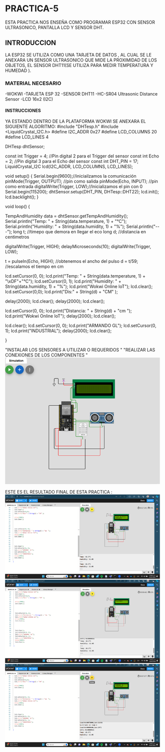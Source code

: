 # PRACTICA-5
ESTA PRACTICA NOS ENSEÑA COMO PROGRAMAR ESP32 CON SENSOR ULTRASONICO, PANTALLA LCD Y SENSOR DHT.

## INTRODUCCION 
LA ESP32 SE UTILIZA COMO UNA TARJETA DE DATOS , AL CUAL SE LE ANEXARA UN SENSOR ULTRASONICO QUE MIDE LA PROXIMIDAD DE LOS OBJETOS, EL SENSOR DHT11(SE UTILIZA PARA MEDIR TEMPERATURA Y HUMEDAD ).
### MATERIAL NECESARIO 

-WOKWI
-TARJETA ESP 32
-SENSOR DHT11
-HC-SR04 Ultrasonic Distance Sensor
-LCD 16x2 (I2C)

#### INSTRUCCIONES
YA ESTANDO DENTRO DE LA PLATAFORMA WOKWI SE ANEXARA EL SIGUIENTE ALGORITMO:
#include "DHTesp.h"
#include <LiquidCrystal_I2C.h>
#define I2C_ADDR    0x27
#define LCD_COLUMNS 20
#define LCD_LINES   4

DHTesp dhtSensor;

const int Trigger = 4;   //Pin digital 2 para el Trigger del sensor
const int Echo = 2;   //Pin digital 3 para el Echo del sensor
const int DHT_PIN = 17;
LiquidCrystal_I2C lcd(I2C_ADDR, LCD_COLUMNS, LCD_LINES);

void setup() {
  Serial.begin(9600);//iniciailzamos la comunicación
  pinMode(Trigger, OUTPUT); //pin como salida
  pinMode(Echo, INPUT);  //pin como entrada
  digitalWrite(Trigger, LOW);//Inicializamos el pin con 0
   Serial.begin(115200);
  dhtSensor.setup(DHT_PIN, DHTesp::DHT22);
  lcd.init();
  lcd.backlight();
}

void loop()
{

  TempAndHumidity  data = dhtSensor.getTempAndHumidity();
  Serial.println("Temp: " + String(data.temperature, 1) + "°C");
  Serial.println("Humidity: " + String(data.humidity, 1) + "%");
  Serial.println("---"); 
  long t; //timepo que demora en llegar el eco
  long d; //distancia en centimetros
 
  digitalWrite(Trigger, HIGH);
  delayMicroseconds(10);
  digitalWrite(Trigger, LOW);

  t = pulseIn(Echo, HIGH); //obtenemos el ancho del pulso
  d = t/59;             //escalamos el tiempo en cm

  lcd.setCursor(0, 0);
  lcd.print("Temp: " + String(data.temperature, 1) + "\xDF"+"°C");
  lcd.setCursor(0, 1);
  lcd.print("Humidity: " + String(data.humidity, 1) + "%");
  lcd.print("Wokwi Online IoT");
  lcd.clear();
  lcd.setCursor(0,0);
  lcd.print("Dis:" + String(d) + "CM" );

  delay(2000);
  lcd.clear();
  delay(2000);
  lcd.clear();


 

  lcd.setCursor(0, 0);
  lcd.print("Distancia: " + String(d) + "cm  ");
  lcd.print("Wokwi Online IoT");
  delay(2000);
  lcd.clear();

  
  

  lcd.clear();
  lcd.setCursor(0, 0);
  lcd.print("ARMANDO  GL");
  lcd.setCursor(0, 1);
  lcd.print("INDUSTRIAL");
  delay(2000);
  lcd.clear();

}

"INSTALAR LOS SENSORES A UTILIZAR O REQUERIDOS "
"REALIZAR LAS CONEXIONES DE LOS COMPONENTES "
![](https://github.com/ArmandoGl98/PRACTICA-5/blob/main/Captura%20de%20pantalla%202024-01-22%20201215.png)

ESTE ES EL RESULTADO FINAL DE ESTA PRACTICA :
![](https://github.com/ArmandoGl98/PRACTICA-5/blob/main/Captura%20de%20pantalla%202024-01-22%20194635.png)
![](https://github.com/ArmandoGl98/PRACTICA-5/blob/main/Captura%20de%20pantalla%202024-01-22%20194546.png)
![](https://github.com/ArmandoGl98/PRACTICA-5/blob/main/Captura%20de%20pantalla%202024-01-22%20194532.png)
